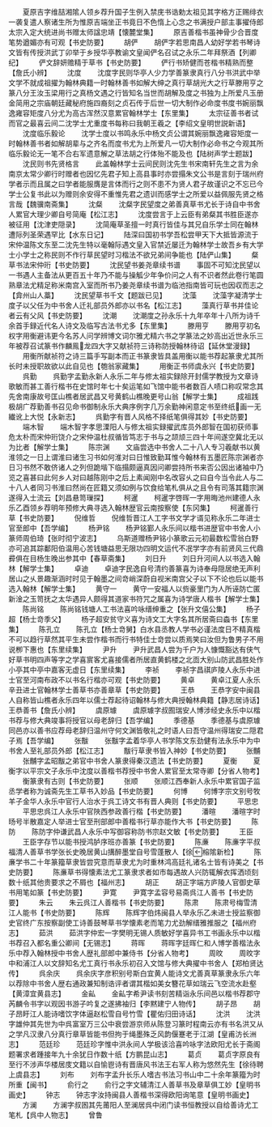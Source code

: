 <!-- { "loadSidebar": true } -->
　　夏原吉字维喆湘隂人领乡荐升国子生例入禁庑书诰勅太祖见其字格方正赐绯衣一袭复遣人察诸生所为惟原吉端坐正书竟日不色惰上心念之书满授户部主事擢侍郎太宗入定大统进尚书赠太师諡忠靖【懐麓堂集】
　　原吉善楷书虽神骨少合晋度笔势遒媚亦有可观【书史防要】
　　胡俨
　　胡俨字若思南昌人幼好学若书琴诗文皆有传授洪武丁卯举于乡授华亭教谕文皇闻俨名召试之永乐二年拜祭酒【列卿纪】
　　俨文辞妍赡精于草书【书史防要】
　　俨行书矫健而苍楷书精熟而整【詹氏小辨】
　　沈度
　　沈度字民则华亭人少力学善篆隶真行八分书洪武中举文学不就成祖擢为翰林典籍一时翰林善书如解大绅之真行草胡光大之行草滕用亨之篆八分王汝玉梁用行之真杨文遇之行皆知名当世而胡解及度之书独为上所爱凡玉册金简用之宗庙朝廷藏秘府施四裔刻之贞石传于后世一切大制作必命度书度书婉丽飘逸雍容矩度八分尤为高古浑然汉意累官翰林学士【东里集】
　　太宗征善书者试而官之最喜云间二沈学士尤重度书每称曰我朝王羲之【李绍文皇明世説新语】
　　沈度临乐毅论
　　沈学士度以书鸣永乐中杨文贞公谓其婉丽飘逸雍容矩度一时翰林善书者如解胡辈与之齐名而度书尤为上所爱凡一切大制作必命书之今观其所临乐毅论无一笔不合右军遗意解之草法胡之行体殆不能及也【陆树声学士题跋】
　　沈民则书先贤格言
　　此盖翰林学士云间民则沈先生书宋南轩先生之言为余南京太常少卿行时赠者也因忆先君子知上高县事时亦尝搨朱文公书是言刻于瑞州府学者示而且属之曰学者能服膺是言体而行之则不患不为贤人君子故谨识之不忘已今学士公复书此以为赠则余安得不重惟先君之遗训而感学士之所爱以益佩服先贤之格言哉【魏骥南斋集】
　　沈粲
　　沈粲字民望度之弟善真草书尤长于诗自中书舍人累官大理少卿自号简庵【松江志】
　　沈度尝言于上云臣有弟粲其书胜臣遂亦被征用【沈津吏隠录】
　　沈简庵草圣擅一时真行皆佳与其兄自乐学士同在翰林遭际列圣荣遇罕比【水东日记】
　　陆深曰国初书学吾松尝甲天下大抵皆源流于宋仲温陈文东至二沈先生特以毫翰际遇文皇入官禁近屡迁为翰林学士故吾乡有大学士小学士之称民则不作行草民望时习楷法不欲兄弟间争能也【陆俨山集】
　　粲草书法宋仲珩【书史防要】
　　沈民望书姜尧章续书谱
　　事固不可知沈民望以一书遇人主备法从更百五十年乃不能与操觚少年争价问之人有不识者然此卷行笔圆熟章法尤精足称米南宫入室而所书乃姜尧章续书谱为临池指南皆可玩也因収而志之【弇州山人藁】
　　沈民望草书千文【题跋已见】
　　沈藻
　　沈藻字凝清学士度子以父任为中书舍人迁礼部员外郎亦以书名【松江志】
　　藻真行草书并佳论者云有父风【书史防要】
　　沈潮
　　沈潮度之孙永乐十九年卒年十八所为诗千余首手録近代名人诗文及临写古法书尤多【东里集】
　　滕用亨
　　滕用亨初名权字用衡避讳更今名苏人问学辨博文词尔雅尤精六书之学篆法之妙高出近世永乐三年被荐召试篆书作麟鳯龙四大字又献祯符三诗称防授翰林待诏【延休堂漫録】
　　用衡所献祯符之诗三篇手写副本而正书篆隶皆具盖用衡以能书荐起篆隶尤其所长时未授职故欲以此自见也【匏翁家藏集】
　　用衡正书师虞永兴【书史防要】
　　呉勤
　　呉勤字孟勤永新人永乐二年与修太祖实録除开封儒学教授为文章诗歌敏而甚工善行楷书在史馆时年七十矣运笔如飞馆中能书者数百人啧口称叹常念其先舍南康故号匡山樵者居武昌又号黄鹤山樵晚更号山翁【解学士集】
　　成祖践极胡广荐勤善书召见命书御制永乐大典序例字几万余勤神闲意定书至终纸画一无纎讹上大悦【永新志】
　　呉勤字有晋人风格不择纸笔俱得其妙【书史防要】
　　端木智
　　端木智字孝思溧阳人与修太祖实録擢武库员外郎智在国初获师事危太朴而宋仲珩饶介之宋仲温杜叔循皆笃志于书与之颉颃三四十年间遂空冀北无以为比者【解学士集】
　　陈宗渊
　　文庙尝选中书舍人二十八人专习羲献书以黄淮领之一日上谓淮曰诸生习书如何淮对曰日惟致勤耳惟今翰林有五墨匠陈宗渊者亦日习书然不敢侪诸人之列但跪堦下临搨颇逼真因问卿尝持所书来否公因出诸袖中乃览之喜甚曰此何乡人对曰越陈刚中之后上素闻刚中名改容乆之曰自今当令此人与二十八人者同习书淮曰然尚在匠籍又须如例与饮食给笔札俱从之且令有司落其籍宗渊遂得入士流云【刘昌悬笥璅探】
　　柯暹
　　柯暹字啓晖一字用晦池州建德人永乐乙酉领乡荐明年预修大典寻选入翰林歴官云南按察使【东冈集】
　　柯暹善行草【书史防要】
　　倪维哲
　　倪维哲晋江人工字书文学才谞见称永乐二年进士官至郎中【吾学编】
　　杨尹铭
　　杨尹铭鄞人永乐间以楷书进歴官中书舍人小篆师周伯琦【张时彻宁波志】
　　乌斯道赠杨尹铭小篆歌云元初最数松雪翁白野亦可追其踪鄱阳伯温用心苦钱塘益思无限功四明文运代不冺学字亦有前贤风三代鼎彛俱在目杨生晚出参其中【春草斋集】
　　刘日升
　　刘日升河间人以书选入翰林【解学士集】
　　卓迪
　　卓迪字民逸自号清约善篆喜为诗奉母隠居绝无声利居山之乆景趣渐涵时时见于翰墨之间竒峭深蔚自视米南宫父子以下不论也后以能书选入翰林【解学士集】
　　黄守一
　　黄守一安福人以赀豪里门为人所诬防亡匿新淦之玉笥抚之太华遇异人颇得其道家书符咒之属喜为诗学唐人楷书【解学士集】
　　陈尚铭
　　陈尚铭钱塘人工书法喜吟咏缙绅重之【张升文僖公集】
　　杨子超【杨士竒季父】
　　杨子超安贫守义喜为诗文工大字名其所居斋曰螙书【东里集】
　　陈孔立
　　陈孔立【杨士竒舅】白水县丞教人学书必谨法度日不精真楷不可以趋行草然其平生未尝作楷书而行书特佳士竒尝以质焉笑曰汝但为鲁男子不用说栁下惠也【东里续集】
　　尹升
　　尹升武昌人尝为千户为人慷慨豁达有侠气好草书明四声等字之学喜賔客尤喜接儒者所居直黄鹤楼之北靣大别山防武昌胜处作小亭其中亭中嘉客无虚日【东里续集】
　　李祯
　　李祯字昌祺庐陵人永乐中进士官至河南布政不以书名行楷亦可观【书史防要】
　　黄卓
　　黄卓江夏人永乐辛丑进士官翰林学士善草书亦善章草【书史防要】
　　王恭
　　王恭字安中闽县人自称皆山樵者永乐四年以儒士荐起待诏翰林与修大典授翰林典籍【静志居诗话】王恭善书【詹氏小辨】
　　虞原璩
　　虞原璩字叔囿瑞安人博涉经史永乐中以楷书荐与修大典竣事将授官以母老辞归【吾学编】
　　季德基
　　季德基与虞原璩同邑亦以善书应荐母老辞归温州守何文渊皆敬礼之时语人曰吾守温州得瑞安二隠君子焉【吾学编】
　　张黻
　　张黻字孟着华亭人书学陈文东劲健有法永乐中为中书舍人至礼部员外郎【松江志】
　　黻行草隶书皆入神妙【书史防要】
　　张黼
　　张黼字孟昭黻之弟官中书舍人篆隶得秦汉遗法【书史防要】
　　夏衡
　　夏衡字以平宗文子永乐中沈度以善楷书荐授中书舍人累官至太常寺卿【分省人物考】
　　衡篆隶有古则【书史防要】
　　张顺
　　张顺江西奉新人永乐中累官国子监丞学者称为诚斋先生工草书入妙品【书史防要】
　　何博
　　何博字宗文别号牧羊子金华人永乐中官行人治水于呉工诗文书有晋人典则【书史防要】
　　平思忠
　　平思忠呉江人永乐中官陜西参政善行楷【书史防要】
　　潘暄
　　潘暄字时旸号半散嘉定人举进士官至刑部郎中善楷书行草亦能作大书【书史防要】
　　陈防
　　陈防字仲谦武昌人永乐中写御容称防书宗赵文敏【书史防要】
　　王臣
　　王臣字存节以能书授鸿胪序班亦善篆【书史防要】
　　陈亷
　　陈亷字平叔福清人善草书学张长史晚居黄山搆醉墨堂自号雪蓬散人【徐榕隂新检】
　　陈亷学书二十年篆籀草隶皆尝究意而草隶尤为时重林鸿高廷礼诸名士皆有诗美之【书史防要】
　　陈亷草书得懐素法尤工篆隶求者如市每遇故人兴防辄解衣挥洒顷刻数十纸其他贵要求之不屑也【福州志】
　　胡正
　　胡正字端方庐陵人官御史草书用笔如篆【书史防要】
　　尹寛
　　尹寛字孟容号易斋呉江人善书【书史防要】
　　朱云
　　朱云呉江人善楷书【书史防要】
　　陈肃
　　陈肃号梅雪清江人能书【书史防要】
　　陈辉
　　陈辉字伯炜闽县人举永乐乙未进士授监察御史官终广东按察副使工诗善鼓琴草书学懐素老而笔力尤劲解缙雅推服之【福州府志】
　　茹洪
　　茹洪字仲宏一字樊明无锡人质敏好学喜异书工书画永乐中以楷书荐召入都名重公卿间【无锡志】
　　蒋晖
　　蒋晖字廷晖仁和人博学善楷法永乐中荐入翰林授中书舍人歴礼部郎中兼侍书【分省人物考】
　　周旼
　　周旼字中和浦江人以文辞知名尤工真行书永乐初召入文馆与修大典擢中书舍人【郑柏贤达传】
　　呉余庆
　　呉余庆字彦积别号斯白宜黄人能诗文尤善真草篆隶永乐六年以荐除中书舍人歴右通政兼知制诰评者谓其楷如美女簪花草如瑞云飞空流水赴壑【黄漳宜黄县志】
　　金畆
　　金畆字希尹读书刻苦精诣永乐间邑以楷书荐郡守芮麟令书字以观因书游子吟复之遂拂袖归【李黙建宁人物传】
　　胡子昂
　　胡子昂盱江人能诗嗜饮字体逼赵松雪自号竹雪【瞿佑归田诗话】
　　沈洪
　　沈洪字雄仲其先世为中呉富室万三公中衰尝游京师从陈登习篆时程南云亦有书名洪又从之学凡汉隶八分真行章草皆能书但拘于绳墨殊乏风韵偃蹇老于江湖【皇甫汸长洲志】
　　范廷珍
　　范廷珍字惟中洪永间人学极该洽喜吟咏字法欧阳尤长于斋阁题署求者踵接年九十余犹日作数十纸【方鹏昆山志】
　　葛贞
　　葛贞字原良有至行不涉声华楼居庋文籍以自愉鬯诗有晋唐风书法王右军人称为悠然先生【徐待聘上虞县志】
　　刘布
　　刘布字孟升长乐人嗜古书法习书山中二十余年篆籀为时所重【闽书】
　　俞行之
　　俞行之字文辅清江人善草书及章草俱工妙【皇明书画史】
　　钟志
　　钟志字汝持闽县人善楷书深得欧阳询笔意【皇明书画史】
　　方澜
　　方澜字叔囦其先莆阳人至澜居呉中闭门读书恒教授以自给善诗尤工笔札【呉中人物志】
　　曾鲁
